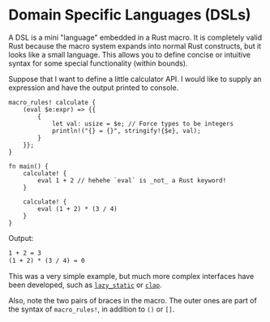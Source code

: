 # Domain Specific Languages (DSLs)

A DSL is a mini "language" embedded in a Rust macro. It is completely valid
Rust because the macro system expands into normal Rust constructs, but it looks
like a small language. This allows you to define concise or intuitive syntax for
some special functionality (within bounds).

Suppose that I want to define a little calculator API. I would like to supply
an expression and have the output printed to console.

```rust,editable
macro_rules! calculate {
    (eval $e:expr) => {{
        {
            let val: usize = $e; // Force types to be integers
            println!("{} = {}", stringify!{$e}, val);
        }
    }};
}

fn main() {
    calculate! {
        eval 1 + 2 // hehehe `eval` is _not_ a Rust keyword!
    }

    calculate! {
        eval (1 + 2) * (3 / 4)
    }
}
```

Output:

```txt
1 + 2 = 3
(1 + 2) * (3 / 4) = 0
```

This was a very simple example, but much more complex interfaces have been
developed, such as [`lazy_static`](https://crates.io/crates/lazy_static) or
[`clap`](https://crates.io/crates/clap).

Also, note the two pairs of braces in the macro. The outer ones are
part of the syntax of `macro_rules!`, in addition to `()` or `[]`.
